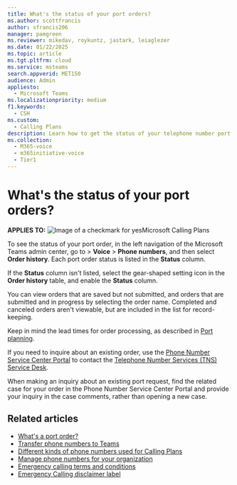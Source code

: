 ```yaml
---
title: What's the status of your port orders?
ms.author: scottfrancis
author: sfrancis206
manager: pamgreen
ms.reviewer: mikedav, roykuntz, jastark, leiaglezer
ms.date: 01/22/2025
ms.topic: article
ms.tgt.pltfrm: cloud
ms.service: msteams
search.appverid: MET150
audience: Admin
appliesto: 
  - Microsoft Teams
ms.localizationpriority: medium
f1.keywords: 
  - CSH
ms.custom: 
  - Calling Plans
description: Learn how to get the status of your telephone number port orders for Microsoft Teams
ms.collection: 
  - M365-voice
  - m365initiative-voice
  - Tier1
---
```


# What's the status of your port orders?

**APPLIES TO:** ![Image of a checkmark for yes](/office/media/icons/success-teams.png)Microsoft Calling Plans

To see the status of your port order, in the left navigation of the Microsoft Teams admin center, go to  > **Voice** > **Phone numbers**, and then select **Order history**. Each port order status is listed in the **Status** column.

If the **Status** column isn't listed, select the gear-shaped setting icon in the **Order history** table, and enable the **Status** column.

You can view orders that are saved but not submitted, and orders that are submitted and in progress by selecting the order name. Completed and canceled orders aren't viewable, but are included in the list for record-keeping.

Keep in mind the lead times for order processing, as described in [Port planning](port-order-overview.md).

If you need to inquire about an existing order, use the [Phone Number Service Center Portal](https://pstnsd.powerappsportals.com/) to contact the [Telephone Number Services (TNS) Service Desk](../manage-phone-numbers-for-your-organization/contact-tns-service-desk.md).

When making an inquiry about an existing port request, find the related case for your order in the Phone Number Service Center Portal and provide your inquiry in the case comments, rather than opening a new case.

## Related articles

- [What's a port order?](port-order-overview.md)
- [Transfer phone numbers to Teams](transfer-phone-numbers-to-teams.md)
- [Different kinds of phone numbers used for Calling Plans](../different-kinds-of-phone-numbers-used-for-calling-plans.md)
- [Manage phone numbers for your organization](../manage-phone-numbers-for-your-organization/manage-phone-numbers-for-your-organization.md)
- [Emergency calling terms and conditions](../emergency-calling-terms-and-conditions.md)
- [Emergency Calling disclaimer label](https://download.microsoft.com/download/9/9/0/990e24c1-eb49-4b52-9306-dbd4c864ed91/emergency-calling-label-(en-us)-(v.1.0).zip)
